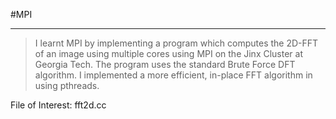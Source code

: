 #MPI

---

>I learnt MPI by implementing a program which computes the 2D-FFT of an image using multiple cores using MPI on the Jinx Cluster at Georgia Tech. The program uses the standard Brute Force DFT algorithm. I implemented a more efficient, in-place FFT algorithm in using pthreads.

File of Interest: fft2d.cc 
